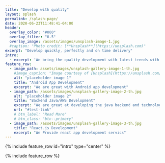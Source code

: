 ```yaml
---
title: "Develop with quality"
layout: splash
permalink: /splash-page/
date: 2020-06-23T11:48:41-04:00
header:
  overlay_color: "#000"
  overlay_filter: "0.5"
  overlay_image: /assets/images/unsplash-image-1.jpg
  #caption: "Photo credit: [**Unsplash**](https://unsplash.com)"
excerpt: "Develop quickly, perfectly and on time delivery"
intro: 
  - excerpt: 'We bring the quality development with latest trends with mix of timely deliver and professional attitude'
feature_row:
  - image_path: assets/images/unsplash-gallery-image-1-th.jpg
    #image_caption: "Image courtesy of [Unsplash](https://unsplash.com/)"
    alt: "placeholder image 1"
    title: "Android App Development"
    excerpt: "We are great with Android app development"
  - image_path: /assets/images/unsplash-gallery-image-2-th.jpg
    alt: "placeholder image 2"
    title: "Backend Java/AWS Development"
    excerpt: "We are great at developing the java backend and technologies related to AWS"
    url: "#test-link"
    # btn_label: "Read More"
    # btn_class: "btn--primary"
  - image_path: /assets/images/unsplash-gallery-image-3-th.jpg
    title: "React.js Development"
    excerpt: "We Provide react app development servics"
---
```


{% include feature_row id="intro" type="center" %}

{% include feature_row %}

<!-- {% include feature_row id="feature_row2" type="left" %}

{% include feature_row id="feature_row3" type="right" %}

{% include feature_row id="feature_row4" type="center" %} -->